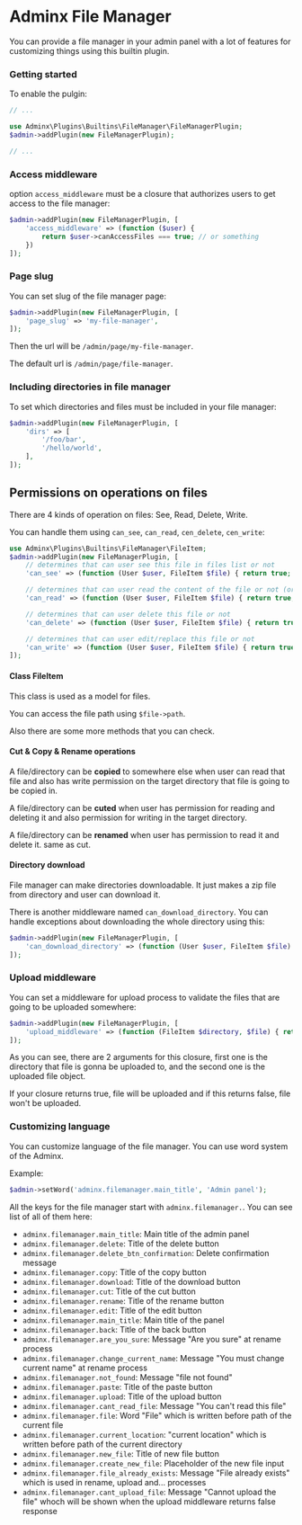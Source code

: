# Adminx File Manager
You can provide a file manager in your admin panel with a lot of features for customizing things using this builtin plugin.

### Getting started
To enable the pulgin:

```php
// ...

use Adminx\Plugins\Builtins\FileManager\FileManagerPlugin;
$admin->addPlugin(new FileManagerPlugin);

// ...
```

### Access middleware
option `access_middleware` must be a closure that authorizes users to get access to the file manager:

```php
$admin->addPlugin(new FileManagerPlugin, [
    'access_middleware' => (function ($user) {
        return $user->canAccessFiles === true; // or something
    })
]);
```

### Page slug
You can set slug of the file manager page:

```php
$admin->addPlugin(new FileManagerPlugin, [
    'page_slug' => 'my-file-manager',
]);
```

Then the url will be `/admin/page/my-file-manager`.

The default url is `/admin/page/file-manager`.

### Including directories in file manager
To set which directories and files must be included in your file manager:

```php
$admin->addPlugin(new FileManagerPlugin, [
    'dirs' => [
        '/foo/bar',
        '/hello/world',
    ],
]);
```

## Permissions on operations on files
There are 4 kinds of operation on files: See, Read, Delete, Write.

You can handle them using `can_see`, `can_read`, `cen_delete`, `cen_write`:

```php
use Adminx\Plugins\Builtins\FileManager\FileItem;
$admin->addPlugin(new FileManagerPlugin, [
    // determines that can user see this file in files list or not
    'can_see' => (function (User $user, FileItem $file) { return true; }),

    // determines that can user read the content of the file or not (or download it)
    'can_read' => (function (User $user, FileItem $file) { return true; }),

    // determines that can user delete this file or not
    'can_delete' => (function (User $user, FileItem $file) { return true; }),

    // determines that can user edit/replace this file or not
    'can_write' => (function (User $user, FileItem $file) { return true; }),
]);
```

#### Class FileItem
This class is used as a model for files.

You can access the file path using `$file->path`.

Also there are some more methods that you can check.

#### Cut & Copy & Rename operations
A file/directory can be **copied** to somewhere else when user can read that file and also has write permission on the target directory that file is going to be copied in.

A file/directory can be **cuted** when user has permission for reading and deleting it and also permission for writing in the target directory.

A file/directory can be **renamed** when user has permission to read it and delete it. same as cut.

#### Directory download
File manager can make directories downloadable.
It just makes a zip file from directory and user can download it.

There is another middleware named `can_download_directory`.
You can handle exceptions about downloading the whole directory using this:

```php
$admin->addPlugin(new FileManagerPlugin, [
    'can_download_directory' => (function (User $user, FileItem $file) { return true; }),
]);
```

### Upload middleware
You can set a middleware for upload process to validate the files that are going to be uploaded somewhere:

```php
$admin->addPlugin(new FileManagerPlugin, [
    'upload_middleware' => (function (FileItem $directory, $file) { return $file->getClientOriginalExtension() !== 'php'; }),
]);
```

As you can see, there are 2 arguments for this closure, first one is the directory that file is gonna be uploaded to, and the second one is the uploaded file object.

If your closure returns true, file will be uploaded and if this returns false, file won't be uploaded.

### Customizing language
You can customize language of the file manager.
You can use word system of the Adminx.

Example:

```php
$admin->setWord('adminx.filemanager.main_title', 'Admin panel');
```

All the keys for the file manager start with `adminx.filemanager.`.
You can see list of all of them here:

- `adminx.filemanager.main_title`: Main title of the admin panel
- `adminx.filemanager.delete`: Title of the delete button
- `adminx.filemanager.delete_btn_confirmation`: Delete confirmation message
- `adminx.filemanager.copy`: Title of the copy button
- `adminx.filemanager.download`: Title of the download button
- `adminx.filemanager.cut`: Title of the cut button
- `adminx.filemanager.rename`: Title of the rename button
- `adminx.filemanager.edit`: Title of the edit button
- `adminx.filemanager.main_title`: Main title of the panel
- `adminx.filemanager.back`: Title of the back button
- `adminx.filemanager.are_you_sure`: Message "Are you sure" at rename process
- `adminx.filemanager.change_current_name`: Message "You must change current name" at rename process
- `adminx.filemanager.not_found`: Message "file not found"
- `adminx.filemanager.paste`: Title of the paste button
- `adminx.filemanager.upload`: Title of the upload button
- `adminx.filemanager.cant_read_file`: Message "You can't read this file"
- `adminx.filemanager.file`: Word "File" which is written before path of the current file
- `adminx.filemanager.current_location`: "current location" which is written before path of the current directory
- `adminx.filemanager.new_file`: Title of new file button
- `adminx.filemanager.create_new_file`: Placeholder of the new file input
- `adminx.filemanager.file_already_exists`: Message "File already exists" which is used in rename, upload and... processes
- `adminx.filemanager.cant_upload_file`: Message "Cannot upload the file" whoch will be shown when the upload middleware returns false response
